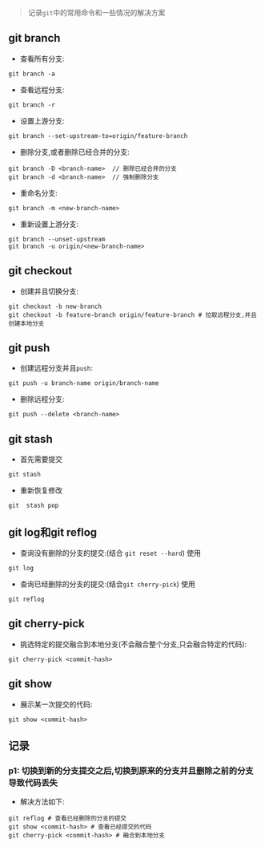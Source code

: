 > 记录`git`中的常用命令和一些情况的解决方案
## git branch
- 查看所有分支:
```
git branch -a
```
- 查看远程分支:
```
git branch -r
```
- 设置上游分支:
```
git branch --set-upstream-to=origin/feature-branch
```
- 删除分支,或者删除已经合并的分支:
```
git branch -D <branch-name>  // 删除已经合并的分支
git branch -d <branch-name>  // 强制删除分支
```
- 重命名分支:
```
git branch -m <new-branch-name>
```
- 重新设置上游分支:
```
git branch --unset-upstream
git branch -u origin/<new-branch-name>
```
## git checkout
- 创建并且切换分支:
```
git checkout -b new-branch
git checkout -b feature-branch origin/feature-branch # 拉取远程分支,并且创建本地分支
```
## git push
- 创建远程分支并且`push`:
```
git push -u branch-name origin/branch-name
```
- 删除远程分支:
```
git push --delete <branch-name>
```
## git stash
- 首先需要提交
```
git stash
```
- 重新恢复修改
```
git  stash pop
```

## git log和git reflog
- 查询没有删除的分支的提交:(结合 `git reset --hard`) 使用
```
git log
```
- 查询已经删除的分支的提交:(结合`git cherry-pick`) 使用
```
git reflog
```
## git cherry-pick
- 挑选特定的提交融合到本地分支(不会融合整个分支,只会融合特定的代码):
```
git cherry-pick <commit-hash>
```
## git show
- 展示某一次提交的代码:
```
git show <commit-hash>
```
## 记录
### p1: 切换到新的分支提交之后,切换到原来的分支并且删除之前的分支导致代码丢失
- 解决方法如下:
```
git reflog # 查看已经删除的分支的提交
git show <commit-hash> # 查看已经提交的代码
git cherry-pick <commit-hash> # 融合到本地分支
```
